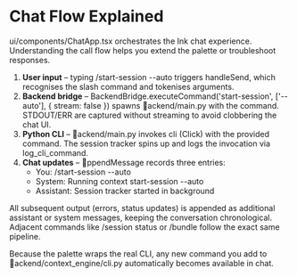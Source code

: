 ﻿# Chat Flow Explained

ui/components/ChatApp.tsx orchestrates the Ink chat experience. Understanding the call flow helps you extend the palette or troubleshoot responses.

1. **User input** – typing /start-session --auto triggers handleSend, which recognises the slash command and tokenises arguments.
2. **Backend bridge** – BackendBridge.executeCommand('start-session', ['--auto'], { stream: false }) spawns ackend/main.py with the command. STDOUT/ERR are captured without streaming to avoid clobbering the chat UI.
3. **Python CLI** – ackend/main.py invokes cli (Click) with the provided command. The session tracker spins up and logs the invocation via log_cli_command.
4. **Chat updates** – ppendMessage records three entries:
   - You: /start-session --auto
   - System: Running context start-session --auto
   - Assistant: Session tracker started in background

All subsequent output (errors, status updates) is appended as additional assistant or system messages, keeping the conversation chronological. Adjacent commands like /session status or /bundle follow the exact same pipeline.

Because the palette wraps the real CLI, any new command you add to ackend/context_engine/cli.py automatically becomes available in chat.
